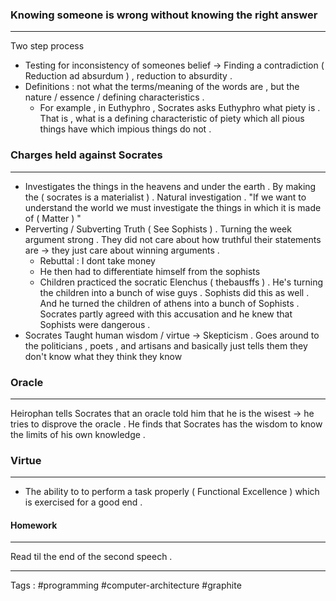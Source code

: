 ### Knowing someone is wrong without knowing the right answer 
___
Two step process
- Testing for inconsistency of someones belief $\rightarrow$ Finding a contradiction ( Reduction ad absurdum ) , reduction to absurdity . 
- Definitions : not what the terms/meaning of the words are , but the nature / essence / defining characteristics . 
	- For example , in Euthyphro , Socrates asks Euthyphro what piety is . That is , what is a defining characteristic of piety which all pious things have which impious things do not . 

### Charges held against Socrates 
___
- Investigates the things in the heavens and under the earth . By making the ( socrates is a materialist ) . Natural investigation . "If we want to understand the world we must investigate the things in which it is made of ( Matter ) "
- Perverting / Subverting Truth  ( See Sophists ) . Turning the week argument strong . They did not care about how truthful their statements are -> they just care about winning arguments . 
	- Rebuttal : I dont take money 
	- He then had to differentiate himself from the sophists 
	-  Children practiced the socratic Elenchus ( thebausffs ) . He's turning the children into a bunch of wise guys . Sophists did this as well . And he turned the children of athens into a bunch of Sophists . Socrates partly agreed with this accusation and he knew that Sophists were dangerous . 
- Socrates Taught human wisdom / virtue $\rightarrow$  Skepticism . Goes around to the politicians , poets , and artisans and basically just tells them they don't know what they think they know



### Oracle
___
Heirophan tells Socrates that an oracle told him that he is the wisest $\rightarrow$ he tries to disprove the oracle . He finds that Socrates has the wisdom to know the limits of his own knowledge . 

### Virtue
___
- The ability to to perform a task properly ( Functional Excellence ) which is exercised for a good end .


#### Homework 
____
Read til the end of the second speech  . 
____
Tags : #programming #computer-architecture #graphite